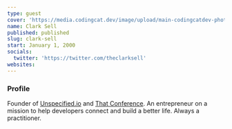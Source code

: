 ```yaml
---
type: guest
cover: 'https://media.codingcat.dev/image/upload/main-codingcatdev-photo/podcast-guest/theclarksell'
name: Clark Sell
published: published
slug: clark-sell
start: January 1, 2000
socials:
  twitter: 'https://twitter.com/theclarksell'
websites:
---
```


### Profile

Founder of [Unspecified.io](https://unspecified.io/) and [That Conference](https://that.us/that-conference/). An entrepreneur on a mission to help developers connect and build a better life. Always a practitioner.
